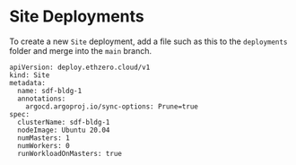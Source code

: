 # Site Deployments

To create a new `Site` deployment, add a file such as this to the `deployments` folder and merge into the `main` branch.

```
apiVersion: deploy.ethzero.cloud/v1
kind: Site
metadata:
  name: sdf-bldg-1
  annotations:
    argocd.argoproj.io/sync-options: Prune=true
spec:
  clusterName: sdf-bldg-1
  nodeImage: Ubuntu 20.04
  numMasters: 1
  numWorkers: 0
  runWorkloadOnMasters: true
```
